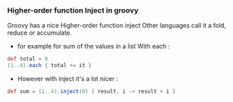 
### Higher-order function Inject in groovy

Groovy has a nice Higher-order function inject Other languages call it a fold, reduce or accumulate.

- for example for sum of the values in a list
 With each :
 ```groovy
def total = 0
(1..4).each { total += it }
```
- However with inject it's a lot nicer :
```groovy
def sum = (1..4).inject(0) { result, i -> result + i }
```
